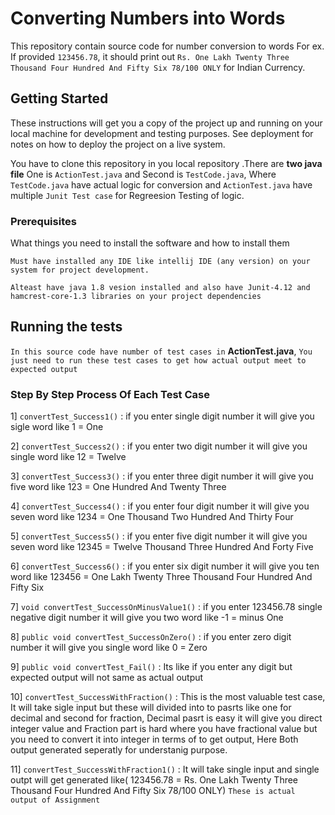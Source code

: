 # Converting Numbers into Words 

This repository contain source code for number conversion to words For ex. If provided `123456.78`, it should print out `Rs. One Lakh Twenty Three Thousand Four Hundred And Fifty Six 78/100 ONLY` for Indian Currency.

## Getting Started

These instructions will get you a copy of the project up and running on your local machine for development and testing purposes. See deployment for notes on how to deploy the project on a live system.

You have to clone this repository in you local repository .There are **two java file** One is `ActionTest.java`  and Second is `TestCode.java`, Where `TestCode.java` have actual logic for conversion and `ActionTest.java` have multiple `Junit Test case` for  Regreesion Testing of logic.

### Prerequisites

What things you need to install the software and how to install them

```
Must have installed any IDE like intellij IDE (any version) on your system for project development.

Alteast have java 1.8 vesion installed and also have Junit-4.12 and hamcrest-core-1.3 libraries on your project dependencies

```
## Running the tests

`In this source code have number of test cases in` **ActionTest.java**, `You just need to run these test cases to get how actual output meet to expected output`

### Step By Step Process Of Each Test Case

1] `convertTest_Success1()` : if you enter single digit number it will give you sigle word like 1 = One 

2] `convertTest_Success2()` : if you enter two digit number it will give you single word like 12 = Twelve

3] `convertTest_Success3()` : if you enter three digit number it will give you five word like 123 = One Hundred And Twenty Three

4] `convertTest_Success4()` : if you enter four digit number it will give you seven word like 1234 = One Thousand Two Hundred And Thirty Four

5] `convertTest_Success5()` : if you enter five digit number it will give you seven word like 12345 = Twelve Thousand Three Hundred And Forty Five

6] `convertTest_Success6()` : if you enter six digit number it will give you ten word like 123456 = One Lakh Twenty Three Thousand Four Hundred And Fifty Six

7] `void convertTest_SuccessOnMinusValue1()` : if you enter 123456.78 single negative digit number it will give you two word like -1 = minus One 

8] `public void convertTest_SuccessOnZero()` : if you enter  zero digit number it will give you single word like 0 = Zero

9] `public void convertTest_Fail()` : Its like if you enter any digit but expected output will not same as actual output

10] `convertTest_SuccessWithFraction()` : This is the most valuable test case, It will take sigle input but these will divided into to pasrts like one for decimal
      and second for fraction, Decimal pasrt is easy it will give you direct integer value and Fraction part is hard where you have fractional value but you need
      to convert it into integer in terms of to get output, Here Both output generated seperatly for understanig purpose.
      
11]  `convertTest_SuccessWithFraction1()` : It will take single input and single outpt will get generated like( 123456.78 = Rs. One Lakh Twenty Three Thousand Four Hundred And Fifty Six 78/100 ONLY) `These is actual output of Assignment `     

